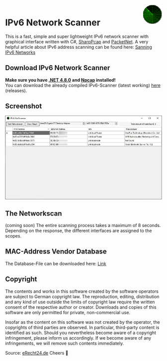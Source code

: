 <a>
    <img src="/src/Resources/load.gif" alt="Logo" title="IPv6-NetScanner" align="right" height="60" />
</a>

# IPv6 Network Scanner
This is a fast, simple and super lightweight IPv6 network scanner with graphical interface written with C#, [SharpPcap](https://github.com/chmorgan/sharppcap) and [PacketNet](https://github.com/chmorgan/packetnet).
A very helpful article about IPv6 address scanning can be found here: [Sanning IPv6 Networks](https://www.dionach.com/blog/scanning-ipv6-networks/)

## Download IPv6 Network Scanner
**Make sure you have [.NET 4.8.0](https://dotnet.microsoft.com/download/dotnet-framework) and [Npcap](https://nmap.org/download.html) installed!**<br>
You can download the already compiled IPv6-Scanner (latest working) [here](https://github.com/MonsterSchool/IPv6-NetScanner/releases/download/v.0.9.2.2/IPv6-NetScanner.exe) (releases). 

## Screenshot
<img src="img/01.JPG">

## The Networkscan
(coming soon)
The entire scanning process takes a maximum of 8 seconds. Depending on the response, the different interfaces are assigned to the scopes.

## MAC-Address Vendor Database
The Database-File can be downloaded here: [Link](https://maclookup.app/downloads/cisco-vendor-macs-xml-database) 

## Copyright
The contents and works in this software created by the software operators are subject to German copyright law. The reproduction, editing, distribution and any kind of use outside the limits of copyright law require the written consent of the respective author or creator. Downloads and copies of this software are only permitted for private, non-commercial use.

Insofar as the content on this software was not created by the operator, the copyrights of third parties are observed. In particular, third-party content is identified as such. Should you nevertheless become aware of a copyright infringement, please inform us accordingly. If we become aware of any infringements, we will remove such contents immediately.

Source: [eRecht24.de](https://www.e-recht24.de/)
Cheers 👀
